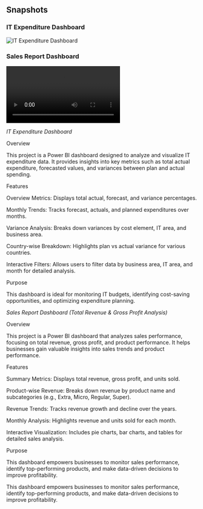 ## Snapshots

### IT Expenditure Dashboard
![IT Expenditure Dashboard](./images/IT_Expenditure_Dashboard.png)

### Sales Report Dashboard
![Sales Report Dashboard](./images/Sales_Report_Dashboard.mp4)


*IT Expenditure Dashboard*

Overview

This project is a Power BI dashboard designed to analyze and visualize IT expenditure data. It provides insights into key metrics such as total actual expenditure, forecasted values, and variances between plan and actual spending.

Features

Overview Metrics: Displays total actual, forecast, and variance percentages.

Monthly Trends: Tracks forecast, actuals, and planned expenditures over months.

Variance Analysis: Breaks down variances by cost element, IT area, and business area.

Country-wise Breakdown: Highlights plan vs actual variance for various countries.

Interactive Filters: Allows users to filter data by business area, IT area, and month for detailed analysis.

Purpose

This dashboard is ideal for monitoring IT budgets, identifying cost-saving opportunities, and optimizing expenditure planning.


*Sales Report Dashboard (Total Revenue & Gross Profit Analysis)*

Overview

This project is a Power BI dashboard that analyzes sales performance, focusing on total revenue, gross profit, and product performance. It helps businesses gain valuable insights into sales trends and product performance.

Features

Summary Metrics: Displays total revenue, gross profit, and units sold.

Product-wise Revenue: Breaks down revenue by product name and subcategories (e.g., Extra, Micro, Regular, Super).

Revenue Trends: Tracks revenue growth and decline over the years.

Monthly Analysis: Highlights revenue and units sold for each month.

Interactive Visualization: Includes pie charts, bar charts, and tables for detailed sales analysis.

Purpose

This dashboard empowers businesses to monitor sales performance, identify top-performing products, and make data-driven decisions to improve profitability.



This dashboard empowers businesses to monitor sales performance, identify top-performing products, and make data-driven decisions to improve profitability.
